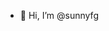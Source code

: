 - 👋 Hi, I’m @sunnyfg
<!---
sunnyfg/sunnyfg is a ✨ special ✨ repository because its `README.md` (this file) appears on your GitHub profile.
You can click the Preview link to take a look at your changes.
--->
